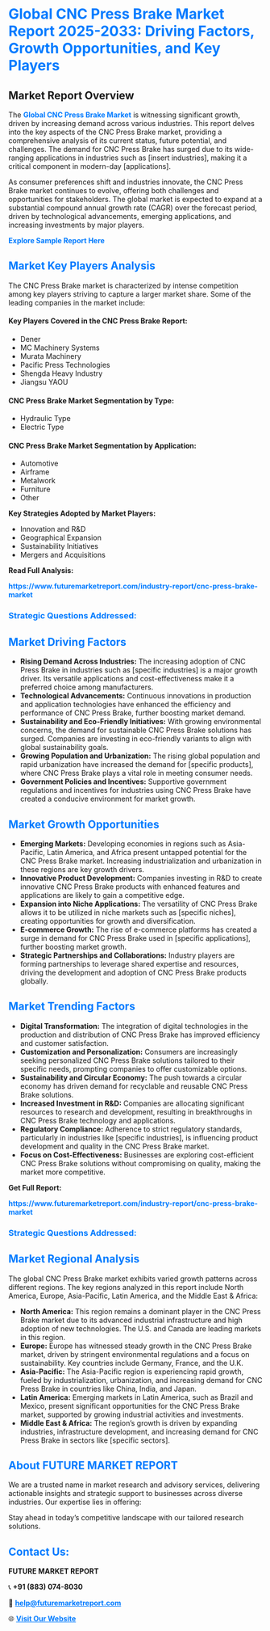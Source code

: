 <h1 style="color: #007BFF;">Global CNC Press Brake Market Report 2025-2033: Driving Factors, Growth Opportunities, and Key Players</h1>

<section id="overview">
<h2>Market Report Overview</h2>
<p>The <a href="https://www.futuremarketreport.com/industry-report/cnc-press-brake-market" style="color: #007BFF; text-decoration: none;"><strong>Global CNC Press Brake Market</strong></a> is witnessing significant growth, driven by increasing demand across various industries. This report delves into the key aspects of the CNC Press Brake market, providing a comprehensive analysis of its current status, future potential, and challenges. The demand for CNC Press Brake has surged due to its wide-ranging applications in industries such as [insert industries], making it a critical component in modern-day [applications].</p>
<p>As consumer preferences shift and industries innovate, the CNC Press Brake market continues to evolve, offering both challenges and opportunities for stakeholders. The global market is expected to expand at a substantial compound annual growth rate (CAGR) over the forecast period, driven by technological advancements, emerging applications, and increasing investments by major players.</p>
</section>

<section id="overview">
<p><a href="https://www.futuremarketreport.com/request-sample/reportId=33411" style="color: #007BFF; text-decoration: none;"><strong>Explore Sample Report Here</strong></a></p>
</section>

<section id="key-players">
<h2 style="color: #007BFF;">Market Key Players Analysis</h2>
<p>The CNC Press Brake market is characterized by intense competition among key players striving to capture a larger market share. Some of the leading companies in the market include:</p>
<h4>Key Players Covered in the CNC Press Brake Report:</h4>
<ul><li>Dener</li><li>MC Machinery Systems</li><li>Murata Machinery</li><li>Pacific Press Technologies</li><li>Shengda Heavy Industry</li><li>Jiangsu YAOU</li></ul>
<h4>CNC Press Brake Market Segmentation by Type:</h4>
<ul><li>Hydraulic Type</li><li>Electric Type</li></ul>

<h4>CNC Press Brake Market Segmentation by Application:</h4>
<ul><li>Automotive</li><li>Airframe</li><li>Metalwork</li><li>Furniture</li><li>Other</li></ul>
<p><strong>Key Strategies Adopted by Market Players:</strong></p>
<ul>
<li>Innovation and R&D</li>
<li>Geographical Expansion</li>
<li>Sustainability Initiatives</li>
<li>Mergers and Acquisitions</li>
</ul>
</section>

<section>
<p><strong>Read Full Analysis: </strong></p><a href="https://www.futuremarketreport.com/industry-report/cnc-press-brake-market" style="color: #007BFF; text-decoration: none;"><strong>https://www.futuremarketreport.com/industry-report/cnc-press-brake-market</strong></a>
<h3 style="color: #007BFF;">Strategic Questions Addressed:</h3>
</section>

<section id="driving-factors">
<h2 style="color: #007BFF;">Market Driving Factors</h2>
<ul>
<li><strong>Rising Demand Across Industries:</strong> The increasing adoption of CNC Press Brake in industries such as [specific industries] is a major growth driver. Its versatile applications and cost-effectiveness make it a preferred choice among manufacturers.</li>
<li><strong>Technological Advancements:</strong> Continuous innovations in production and application technologies have enhanced the efficiency and performance of CNC Press Brake, further boosting market demand.</li>
<li><strong>Sustainability and Eco-Friendly Initiatives:</strong> With growing environmental concerns, the demand for sustainable CNC Press Brake solutions has surged. Companies are investing in eco-friendly variants to align with global sustainability goals.</li>
<li><strong>Growing Population and Urbanization:</strong> The rising global population and rapid urbanization have increased the demand for [specific products], where CNC Press Brake plays a vital role in meeting consumer needs.</li>
<li><strong>Government Policies and Incentives:</strong> Supportive government regulations and incentives for industries using CNC Press Brake have created a conducive environment for market growth.</li>
</ul>
</section>

<section id="growth-opportunities">
<h2 style="color: #007BFF;">Market Growth Opportunities</h2>
<ul>
<li><strong>Emerging Markets:</strong> Developing economies in regions such as Asia-Pacific, Latin America, and Africa present untapped potential for the CNC Press Brake market. Increasing industrialization and urbanization in these regions are key growth drivers.</li>
<li><strong>Innovative Product Development:</strong> Companies investing in R&D to create innovative CNC Press Brake products with enhanced features and applications are likely to gain a competitive edge.</li>
<li><strong>Expansion into Niche Applications:</strong> The versatility of CNC Press Brake allows it to be utilized in niche markets such as [specific niches], creating opportunities for growth and diversification.</li>
<li><strong>E-commerce Growth:</strong> The rise of e-commerce platforms has created a surge in demand for CNC Press Brake used in [specific applications], further boosting market growth.</li>
<li><strong>Strategic Partnerships and Collaborations:</strong> Industry players are forming partnerships to leverage shared expertise and resources, driving the development and adoption of CNC Press Brake products globally.</li>
</ul>
</section>

<section id="trending-factors">
<h2 style="color: #007BFF;">Market Trending Factors</h2>
<ul>
<li><strong>Digital Transformation:</strong> The integration of digital technologies in the production and distribution of CNC Press Brake has improved efficiency and customer satisfaction.</li>
<li><strong>Customization and Personalization:</strong> Consumers are increasingly seeking personalized CNC Press Brake solutions tailored to their specific needs, prompting companies to offer customizable options.</li>
<li><strong>Sustainability and Circular Economy:</strong> The push towards a circular economy has driven demand for recyclable and reusable CNC Press Brake solutions.</li>
<li><strong>Increased Investment in R&D:</strong> Companies are allocating significant resources to research and development, resulting in breakthroughs in CNC Press Brake technology and applications.</li>
<li><strong>Regulatory Compliance:</strong> Adherence to strict regulatory standards, particularly in industries like [specific industries], is influencing product development and quality in the CNC Press Brake market.</li>
<li><strong>Focus on Cost-Effectiveness:</strong> Businesses are exploring cost-efficient CNC Press Brake solutions without compromising on quality, making the market more competitive.</li>
</ul>
</section>

<section>
<p><strong>Get Full Report: </strong></p><a href="https://www.futuremarketreport.com/industry-report/cnc-press-brake-market" style="color: #007BFF; text-decoration: none;"><strong>https://www.futuremarketreport.com/industry-report/cnc-press-brake-market</strong></a>
<h3 style="color: #007BFF;">Strategic Questions Addressed:</h3>
</section>


<section id="regional-analysis">
<h2 style="color: #007BFF;">Market Regional Analysis</h2>
<p>The global CNC Press Brake market exhibits varied growth patterns across different regions. The key regions analyzed in this report include North America, Europe, Asia-Pacific, Latin America, and the Middle East & Africa:</p>
<ul>
<li><strong>North America:</strong> This region remains a dominant player in the CNC Press Brake market due to its advanced industrial infrastructure and high adoption of new technologies. The U.S. and Canada are leading markets in this region.</li>
<li><strong>Europe:</strong> Europe has witnessed steady growth in the CNC Press Brake market, driven by stringent environmental regulations and a focus on sustainability. Key countries include Germany, France, and the U.K.</li>
<li><strong>Asia-Pacific:</strong> The Asia-Pacific region is experiencing rapid growth, fueled by industrialization, urbanization, and increasing demand for CNC Press Brake in countries like China, India, and Japan.</li>
<li><strong>Latin America:</strong> Emerging markets in Latin America, such as Brazil and Mexico, present significant opportunities for the CNC Press Brake market, supported by growing industrial activities and investments.</li>
<li><strong>Middle East & Africa:</strong> The region’s growth is driven by expanding industries, infrastructure development, and increasing demand for CNC Press Brake in sectors like [specific sectors].</li>
</ul>
</section>

<footer>
<h2 style="color: #007BFF;">About FUTURE MARKET REPORT</h2>
<p>We are a trusted name in market research and advisory services, delivering actionable insights and strategic support to businesses across diverse industries. Our expertise lies in offering:</p>

<p>Stay ahead in today’s competitive landscape with our tailored research solutions.</p>

<h2 style="color: #007BFF;">Contact Us:</h2>
<p><strong>FUTURE MARKET REPORT</strong></p>
<p>📞 <strong>+91 (883) 074-8030</strong></p>
<p>📧 <strong><a href="mailto:help@futuremarketreport.com" style="color: #007BFF;">help@futuremarketreport.com</a></strong></p>
<p>🌐 <strong><a href="https://www.futuremarketreport.com/" style="color: #007BFF;">Visit Our Website</a></strong></p>
</footer>